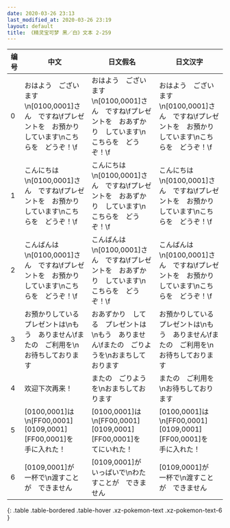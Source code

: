 ```yaml
---
date: 2020-03-26 23:13
last_modified_at: 2020-03-26 23:19
layout: default
title: 《精灵宝可梦 黑／白》文本 2-259
---
```

| 编号 | 中文 | 日文假名 | 日文汉字 |
| ---- | ---- | ---- | --- |
| 0 | おはよう　ございます\n[0100,0001]さん　ですね\fプレゼントを　お預かりしています\nこちらを　どうぞ！\f | おはよう　ございます\n[0100,0001]さん　ですね\fプレゼントを　おあずかり　しています\nこちらを　どうぞ！\f | おはよう　ございます\n[0100,0001]さん　ですね\fプレゼントを　お預かりしています\nこちらを　どうぞ！\f |
| 1 | こんにちは\n[0100,0001]さん　ですね\fプレゼントを　お預かりしています\nこちらを　どうぞ！\f | こんにちは\n[0100,0001]さん　ですね\fプレゼントを　おあずかり　しています\nこちらを　どうぞ！\f | こんにちは\n[0100,0001]さん　ですね\fプレゼントを　お預かりしています\nこちらを　どうぞ！\f |
| 2 | こんばんは\n[0100,0001]さん　ですね\fプレゼントを　お預かりしています\nこちらを　どうぞ！\f | こんばんは\n[0100,0001]さん　ですね\fプレゼントを　おあずかり　しています\nこちらを　どうぞ！\f | こんばんは\n[0100,0001]さん　ですね\fプレゼントを　お預かりしています\nこちらを　どうぞ！\f |
| 3 | お預かりしている　プレゼントは\nもう　ありません\fまたの　ご利用を\nお待ちしております | おあずかり　してる　プレゼントは\nもう　ありません\fまたの　ごりようを\nおまちして　おります | お預かりしている　プレゼントは\nもう　ありません\fまたの　ご利用を\nお待ちしております |
| 4 | 欢迎下次再来！ | またの　ごりようを\nおまちしております | またの　ご利用を\nお待ちしております |
| 5 | [0100,0001]は\n[FF00,0001][0109,0001][FF00,0001]を　手に入れた！ | [0100,0001]は\n[FF00,0001][0109,0001][FF00,0001]を　てにいれた！ | [0100,0001]は\n[FF00,0001][0109,0001][FF00,0001]を　手に入れた！ |
| 6 | [0109,0001]が　一杯で\n渡すことが　できません | [0109,0001]が　いっぱいで\nわたすことが　できません | [0109,0001]が　一杯で\n渡すことが　できません |
{: .table .table-bordered .table-hover .xz-pokemon-text .xz-pokemon-text-6 }